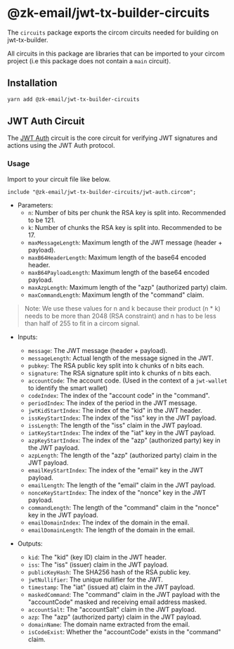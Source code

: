 # @zk-email/jwt-tx-builder-circuits

The `circuits` package exports the circom circuits needed for building on jwt-tx-builder.

All circuits in this package are libraries that can be imported to your circom project (i.e this package does not contain a `main` circuit).

## Installation

```bash
yarn add @zk-email/jwt-tx-builder-circuits
```

## JWT Auth Circuit

The [JWT Auth](./jwt-auth.circom) circuit is the core circuit for verifying JWT signatures and actions using the JWT Auth protocol.

### Usage

Import to your circuit file like below.

```circom
include "@zk-email/jwt-tx-builder-circuits/jwt-auth.circom";
```

- Parameters:
  - `n`: Number of bits per chunk the RSA key is split into. Recommended to be 121.
  - `k`: Number of chunks the RSA key is split into. Recommended to be 17.
  - `maxMessageLength`: Maximum length of the JWT message (header + payload).
  - `maxB64HeaderLength`: Maximum length of the base64 encoded header.
  - `maxB64PayloadLength`: Maximum length of the base64 encoded payload.
  - `maxAzpLength`: Maximum length of the "azp" (authorized party) claim.
  - `maxCommandLength`: Maximum length of the "command" claim.

> Note: We use these values for n and k because their product (n \* k) needs to be more than 2048 (RSA constraint) and n has to be less than half of 255 to fit in a circom signal.

- Inputs:
  - `message`: The JWT message (header + payload).
  - `messageLength`: Actual length of the message signed in the JWT.
  - `pubkey`: The RSA public key split into k chunks of n bits each.
  - `signature`: The RSA signature split into k chunks of n bits each.
  - `accountCode`: The account code. (Used in the context of a `jwt-wallet` to identify the smart wallet)
  - `codeIndex`: The index of the "account code" in the "command".
  - `periodIndex`: The index of the period in the JWT message.
  - `jwtKidStartIndex`: The index of the "kid" in the JWT header.
  - `issKeyStartIndex`: The index of the "iss" key in the JWT payload.
  - `issLength`: The length of the "iss" claim in the JWT payload.
  - `iatKeyStartIndex`: The index of the "iat" key in the JWT payload.
  - `azpKeyStartIndex`: The index of the "azp" (authorized party) key in the JWT payload.
  - `azpLength`: The length of the "azp" (authorized party) claim in the JWT payload.
  - `emailKeyStartIndex`: The index of the "email" key in the JWT payload.
  - `emailLength`: The length of the "email" claim in the JWT payload.
  - `nonceKeyStartIndex`: The index of the "nonce" key in the JWT payload.
  - `commandLength`: The length of the "command" claim in the "nonce" key in the JWT payload.
  - `emailDomainIndex`: The index of the domain in the email.
  - `emailDomainLength`: The length of the domain in the email.

- Outputs:
  - `kid`: The "kid" (key ID) claim in the JWT header.
  - `iss`: The "iss" (issuer) claim in the JWT payload.
  - `publicKeyHash`: The SHA256 hash of the RSA public key.
  - `jwtNullifier`: The unique nullifier for the JWT.
  - `timestamp`: The "iat" (issued at) claim in the JWT payload.
  - `maskedCommand`: The "command" claim in the JWT payload with the "accountCode" masked and receiving email address masked.
  - `accountSalt`: The "accountSalt" claim in the JWT payload.
  - `azp`: The "azp" (authorized party) claim in the JWT payload.
  - `domainName`: The domain name extracted from the email.
  - `isCodeExist`: Whether the "accountCode" exists in the "command" claim.
